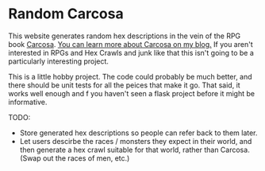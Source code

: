 Random Carcosa
==============

This website generates random hex descriptions in the vein of the RPG book [Carcosa][1].
[You can learn more about Carcosa on my blog.][2] If you aren't interested in RPGs and
Hex Crawls and junk like that this isn't going to be a particularly interesting project.

This is a little hobby project. The code could probably be much better, and there should
be unit tests for all the peices that make it go. That said, it works well enough and
f you haven't seen a flask project before it might be informative.

TODO:

 * Store generated hex descriptions so people can refer back to them later.
 * Let users descirbe the races / monsters they expect in their world, and then
   generate a hex crawl suitable for that world, rather than Carcosa. (Swap out the
   races of men, etc.)

[1]: http://www.lotfp.com/store/index.php?route=product/product&product_id=145
[2]: http://save.vs.totalpartykill.ca/tag/carcosa/
